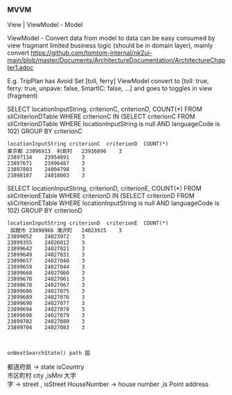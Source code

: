 
### MVVM ###

View
 |
ViewModel - Model

ViewModel - Convert data from model to data can be easy consumed by view fragmant
limited business logic (should be in domain layer), mainly convert
https://github.com/tomtom-internal/nk2ui-main/blob/master/Documents/ArchitectureDocumentation/ArchitectureChapter1.adoc

E.g.
TripPlan has Avoid Set [toll, ferry]
ViewModel convert to [toll: true, ferry: true, unpave: false, SmartIC: false, ...] and goes to toggles in view (fragment)


SELECT locationInputString, criterionC, criterionD, COUNT(*) FROM sliCriterionDTable WHERE criterionC IN
  (SELECT criterionC FROM sliCriterionDTable WHERE locationInputString is null AND languageCode is 102)
 GROUP BY criterionC 

    locationInputString	criterionC	criterionD	COUNT(*)
	東京都 23896913  利島村	23936896	3
	23897134	23954891	3
	23897671	23996487	3
	23897803	24004798	3
	23898107	24018003	3

SELECT locationInputString, criterionD, criterionE, COUNT(*) FROM sliCriterionETable WHERE criterionD IN
  (SELECT criterionD FROM sliCriterionETable WHERE locationInputString is null AND languageCode is 102)
 GROUP BY criterionD


	locationInputString	criterionD	criterionE	COUNT(*)
	 函館市 23898966 滝沢町	24023925	3
	23899052	24023972	3
	23899355	24026012	3
	23899642	24027021	3
	23899649	24027031	3
	23899657	24027040	3
	23899659	24027044	3
	23899668	24027060	3
	23899670	24027061	3
	23899678	24027067	3
	23899686	24027075	3
	23899689	24027076	3
	23899690	24027077	3
	23899694	24027078	3
	23899698	24027079	3
	23899702	24027080	3
	23899704	24027083	3



	onNextSearchState() path 国
都道府県      -> state       isCountry   
市区町村         city        ,isMni
大字         
字           -> street      , isStreet
HouseNumber -> house number ,is Point address